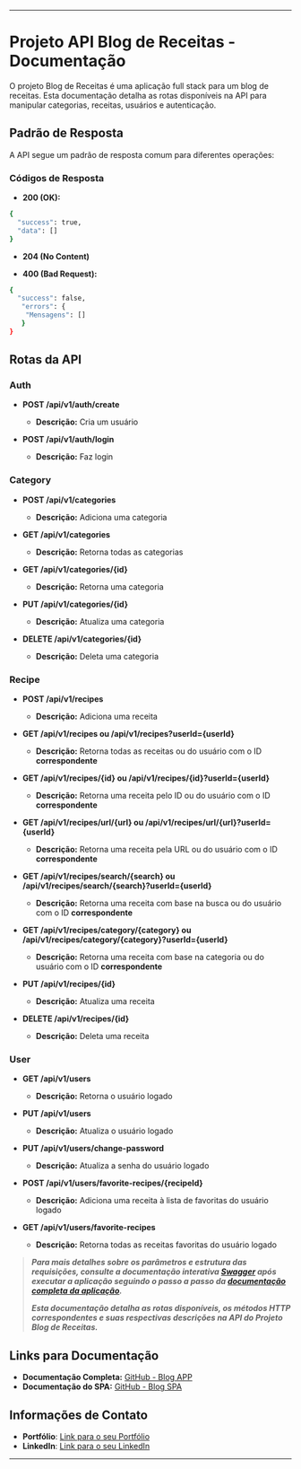 <hr>

# Projeto API Blog de Receitas - Documentação

O projeto Blog de Receitas é uma aplicação full stack para um blog de receitas. Esta documentação detalha as rotas disponíveis na API para manipular categorias, receitas, usuários e autenticação.

## Padrão de Resposta

A API segue um padrão de resposta comum para diferentes operações:

### Códigos de Resposta

* **200 (OK):**
```bash
{
  "success": true,
  "data": []
}
```

* **204 (No Content)**

* **400 (Bad Request):**
```bash
{
  "success": false,
   "errors": {
    "Mensagens": []
   }
}
```

## Rotas da API

### Auth
* **POST /api/v1/auth/create**
  * **Descrição:** Cria um usuário

* **POST /api/v1/auth/login**
  * **Descrição:** Faz login

### Category
* **POST /api/v1/categories**
  * **Descrição:** Adiciona uma categoria

* **GET /api/v1/categories**
  * **Descrição:** Retorna todas as categorias

* **GET /api/v1/categories/{id}**
  * **Descrição:** Retorna uma categoria

* **PUT /api/v1/categories/{id}**
  * **Descrição:** Atualiza uma categoria

* **DELETE /api/v1/categories/{id}**
  * **Descrição:** Deleta uma categoria

### Recipe
* **POST /api/v1/recipes**
  * **Descrição:** Adiciona uma receita

* **GET /api/v1/recipes ou /api/v1/recipes?userId={userId}**
  * **Descrição:** Retorna todas as receitas ou do usuário com o ID **correspondente**

* **GET /api/v1/recipes/{id} ou /api/v1/recipes/{id}?userId={userId}**
  * **Descrição:** Retorna uma receita pelo ID ou do usuário com o ID **correspondente**

* **GET /api/v1/recipes/url/{url} ou /api/v1/recipes/url/{url}?userId={userId}**
  * **Descrição:** Retorna uma receita pela URL ou do usuário com o ID **correspondente**

* **GET /api/v1/recipes/search/{search} ou /api/v1/recipes/search/{search}?userId={userId}**
  * **Descrição:** Retorna uma receita com base na busca ou do usuário com o ID **correspondente**

* **GET /api/v1/recipes/category/{category} ou /api/v1/recipes/category/{category}?userId={userId}**
  * **Descrição:** Retorna uma receita com base na categoria ou do usuário com o ID **correspondente**

* **PUT /api/v1/recipes/{id}**
  * **Descrição:** Atualiza uma receita

* **DELETE /api/v1/recipes/{id}**
  * **Descrição:** Deleta uma receita

### User
* **GET /api/v1/users**
  * **Descrição:** Retorna o usuário logado

* **PUT /api/v1/users**
  * **Descrição:** Atualiza o usuário logado

* **PUT /api/v1/users/change-password**
  * **Descrição:** Atualiza a senha do usuário logado

* **POST /api/v1/users/favorite-recipes/{recipeId}**
  * **Descrição:** Adiciona uma receita à lista de favoritas do usuário logado

* **GET /api/v1/users/favorite-recipes**
  * **Descrição:** Retorna todas as receitas favoritas do usuário logado

> ***Para mais detalhes sobre os parâmetros e estrutura das requisições, consulte a documentação interativa [Swagger](http://localhost:8081/swagger/index.html) após executar a aplicação seguindo o passo a passo da [documentação completa da aplicação](https://github.com/AlarconVinicius/blog-app).***
>
> ***Esta documentação detalha as rotas disponíveis, os métodos HTTP correspondentes e suas respectivas descrições na API do Projeto Blog de Receitas.***

## Links para Documentação

* **Documentação Completa:** [GitHub - Blog APP](https://github.com/AlarconVinicius/blog-app)
* **Documentação do SPA:** [GitHub - Blog SPA](https://github.com/AlarconVinicius/blog-app/tree/main/src/Web/WebSPA/Blog)

## Informações de Contato

- **Portfólio**: [Link para o seu Portfólio](https://github.com/AlarconVinicius/)
- **LinkedIn**: [Link para o seu LinkedIn](https://www.linkedin.com/in/vin%C3%ADcius-alarcon-52a8a820a/)

<hr>
